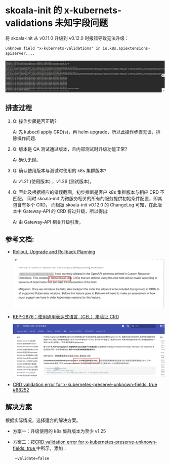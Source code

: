 
# skoala-init 的 x-kubernets-validations 未知字段问题

将 skoala-init 从 v0.11.0 升级到 v0.12.0 时报错导致无法升级：

```
unknown field "x-kubernets-validations" in io.k8s.apiextensions-apiserver....
```

![error](./images/error.jpg)

## 排查过程

1. Q: 操作步骤是否正确?

   A: 先 kubectl apply CRD(s)，再 helm upgrade，所以此操作步骤无误，排除操作问题.

1. Q: 版本是 QA 测试通过版本，且内部测试时升级功能正常?

   A: 确认无误。

1. Q: 确认使用版本与测试时使用的 k8s 集群版本?

   A: v1.21 (使用版本) ，v1.26 (测试版本)。

1.  Q: 至此及根据相应的错误截图，初步推断是客户 k8s 集群版本与相应 CRD 不匹配，
    同时 skoala-init 为微服务相关的所有的服务提供初始条件配置，即其包含有多个 CRD，
    而根据 skoala-init v0.12.0 的 ChangeLog 可知，在此版本中 Gateway-API 的 CRD 有过升级，所以得出:<br>

    A: 由 Gateway-API 相关升级引发。

## 参考文档:

- [Rollout, Upgrade and Rollback Planning](https://github.com/kubernetes/enhancements/blob/master/keps/sig-api-machinery/2876-crd-validation-expression-language/README.md#rollout-upgrade-and-rollback-planning)

    ![Rollout](./images/Rollout,%20Upgrade%20and%20Rollback%20Planning.jpg)

- [KEP-2876：使用通用表达式语言（CEL）来验证 CRD](https://docs.daocloud.io/blogs/230412-k8s-1.27.html#kep-2876cel-crd)

    ![KEP-2876](./images/KEP-287.png)

- [CRD validation error for x-kubernetes-preserve-unknown-fields: true #88252](https://github.com/kubernetes/kubernetes/issues/88252#issuecomment-587250746)

## 解决方案

根据实际情况，选择适合的解决方案。

- 方案一：升级使用的 k8s 集群版本为至少 v1.25
- 方案二：按[CRD validation error for x-kubernetes-preserve-unknown-fields: true
](https://github.com/kubernetes/kubernetes/issues/88252#issuecomment-587250746) 中所示，添加：

   ```shell
    –validate=false
   ``` 
